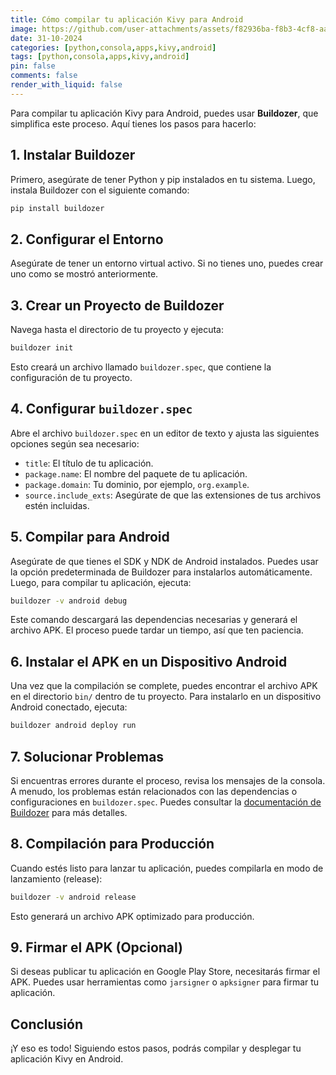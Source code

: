 ```yaml
---
title: Cómo compilar tu aplicación Kivy para Android
image: https://github.com/user-attachments/assets/f82936ba-f8b3-4cf8-aabf-2b8a36648af9
date: 31-10-2024
categories: [python,consola,apps,kivy,android]
tags: [python,consola,apps,kivy,android]
pin: false
comments: false
render_with_liquid: false
---
```


Para compilar tu aplicación Kivy para Android, puedes usar **Buildozer**, que simplifica este proceso. Aquí tienes los pasos para hacerlo:

## 1. Instalar Buildozer

Primero, asegúrate de tener Python y pip instalados en tu sistema. Luego, instala Buildozer con el siguiente comando:

```bash
pip install buildozer
```

## 2. Configurar el Entorno

Asegúrate de tener un entorno virtual activo. Si no tienes uno, puedes crear uno como se mostró anteriormente.

## 3. Crear un Proyecto de Buildozer

Navega hasta el directorio de tu proyecto y ejecuta:

```bash
buildozer init
```

Esto creará un archivo llamado `buildozer.spec`, que contiene la configuración de tu proyecto.

## 4. Configurar `buildozer.spec`

Abre el archivo `buildozer.spec` en un editor de texto y ajusta las siguientes opciones según sea necesario:

- `title`: El título de tu aplicación.
- `package.name`: El nombre del paquete de tu aplicación.
- `package.domain`: Tu dominio, por ejemplo, `org.example`.
- `source.include_exts`: Asegúrate de que las extensiones de tus archivos estén incluidas.

## 5. Compilar para Android

Asegúrate de que tienes el SDK y NDK de Android instalados. Puedes usar la opción predeterminada de Buildozer para instalarlos automáticamente. Luego, para compilar tu aplicación, ejecuta:

```bash
buildozer -v android debug
```

Este comando descargará las dependencias necesarias y generará el archivo APK. El proceso puede tardar un tiempo, así que ten paciencia.

## 6. Instalar el APK en un Dispositivo Android

Una vez que la compilación se complete, puedes encontrar el archivo APK en el directorio `bin/` dentro de tu proyecto. Para instalarlo en un dispositivo Android conectado, ejecuta:

```bash
buildozer android deploy run
```

## 7. Solucionar Problemas

Si encuentras errores durante el proceso, revisa los mensajes de la consola. A menudo, los problemas están relacionados con las dependencias o configuraciones en `buildozer.spec`. Puedes consultar la [documentación de Buildozer](https://buildozer.readthedocs.io/en/latest/) para más detalles.

## 8. Compilación para Producción

Cuando estés listo para lanzar tu aplicación, puedes compilarla en modo de lanzamiento (release):

```bash
buildozer -v android release
```

Esto generará un archivo APK optimizado para producción.

## 9. Firmar el APK (Opcional)

Si deseas publicar tu aplicación en Google Play Store, necesitarás firmar el APK. Puedes usar herramientas como `jarsigner` o `apksigner` para firmar tu aplicación.

## Conclusión

¡Y eso es todo! Siguiendo estos pasos, podrás compilar y desplegar tu aplicación Kivy en Android.

